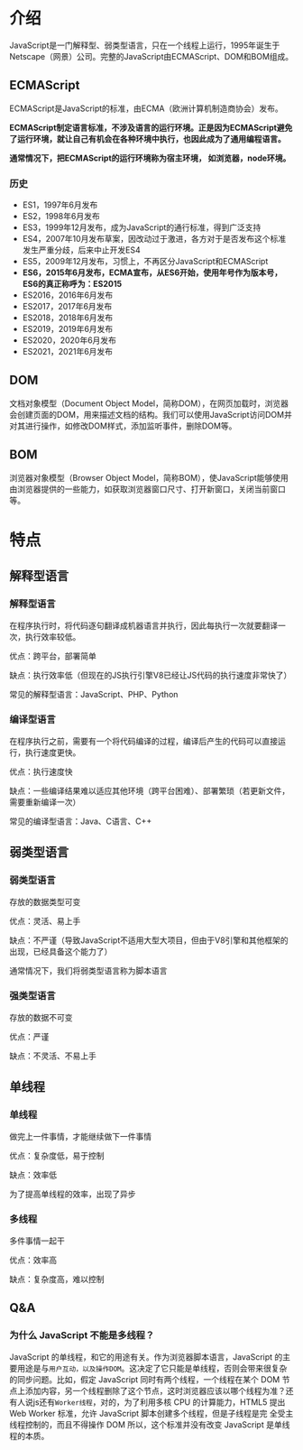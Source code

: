 # 介绍

JavaScript是一门解释型、弱类型语言，只在一个线程上运行，1995年诞生于Netscape（网景）公司。完整的JavaScript由ECMAScript、DOM和BOM组成。

## ECMAScript

ECMAScript是JavaScript的标准，由ECMA（欧洲计算机制造商协会）发布。

**ECMAScript制定语言标准，不涉及语言的运行环境。正是因为ECMAScript避免了运行环境，就让自己有机会在各种环境中执行，也因此成为了通用编程语言。**

**通常情况下，把ECMAScript的运行环境称为宿主环境， 如浏览器，node环境。**

### 历史

- ES1，1997年6月发布
- ES2，1998年6月发布
- ES3，1999年12月发布，成为JavaScript的通行标准，得到广泛支持
- ES4，2007年10月发布草案，因改动过于激进，各方对于是否发布这个标准发生严重分歧，后来中止开发ES4
- ES5，2009年12月发布，习惯上，不再区分JavaScript和ECMAScript
- **ES6，2015年6月发布，ECMA宣布，从ES6开始，使用年号作为版本号，ES6的真正称呼为：ES2015**
- ES2016，2016年6月发布
- ES2017，2017年6月发布
- ES2018，2018年6月发布
- ES2019，2019年6月发布
- ES2020，2020年6月发布
- ES2021，2021年6月发布

## DOM

文档对象模型（Document Object Model，简称DOM），在网页加载时，浏览器会创建页面的DOM，用来描述文档的结构。我们可以使用JavaScript访问DOM并对其进行操作，如修改DOM样式，添加监听事件，删除DOM等。

## BOM

浏览器对象模型（Browser Object Model，简称BOM），使JavaScript能够使用由浏览器提供的一些能力，如获取浏览器窗口尺寸、打开新窗口，关闭当前窗口等。

# 特点

## 解释型语言

### 解释型语言

在程序执行时，将代码逐句翻译成机器语言并执行，因此每执行一次就要翻译一次，执行效率较低。

优点：跨平台，部署简单

缺点：执行效率低（但现在的JS执行引擎V8已经让JS代码的执行速度非常快了）

常见的解释型语言：JavaScript、PHP、Python

### 编译型语言

在程序执行之前，需要有一个将代码编译的过程，编译后产生的代码可以直接运行，执行速度更快。

优点：执行速度快

缺点：一些编译结果难以适应其他环境（跨平台困难）、部署繁琐（若更新文件，需要重新编译一次）

常见的编译型语言：Java、C语言、C++

## 弱类型语言

### 弱类型语言

存放的数据类型可变

优点：灵活、易上手

缺点：不严谨（导致JavaScript不适用大型大项目，但由于V8引擎和其他框架的出现，已经具备这个能力了）

通常情况下，我们将弱类型语言称为脚本语言

### 强类型语言

存放的数据不可变

优点：严谨

缺点：不灵活、不易上手

## 单线程

### 单线程

做完上一件事情，才能继续做下一件事情

优点：复杂度低，易于控制

缺点：效率低

为了提高单线程的效率，出现了异步

### 多线程

多件事情一起干

优点：效率高

缺点：复杂度高，难以控制



## Q&A

### 为什么 JavaScript 不能是多线程？

JavaScript 的单线程，和它的用途有关。作为浏览器脚本语言，JavaScript 的主要用途是与`用户互动，以及操作DOM`。这决定了它只能是单线程，否则会带来很复杂的同步问题。比如，假定 JavaScript 同时有两个线程，一个线程在某个 DOM 节点上添加内容，另一个线程删除了这个节点，这时浏览器应该以哪个线程为准？还有人说js还有`Worker线程`，对的，为了利用多核 CPU 的计算能力，HTML5 提出 Web Worker 标准，允许 JavaScript 脚本创建多个线程，但是子线程是完 全受主线程控制的，而且不得操作 DOM 所以，这个标准并没有改变 JavaScript 是单线程的本质。



<Vssue 
    :options="{ labels: [$page.relativePath.split('/')[0]] }" 
    :title="$page.relativePath.split('/')[1]" 
/>